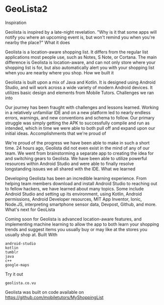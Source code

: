 # GeoLista2


Inspiration

Geolista is inspired by a late-night revelation. "Why is it that some apps will notify you where an upcoming event is, but won't remind you when you're nearby the place?"
What it does

Geolista is a location-aware shopping list. It differs from the regular list applications most people use, such as Notes, S Note, or Cortana. The main difference is Geolista is location-aware, and can not only store where your shopping list is for, but also automatically alert you with your shopping list when you are nearby where you shop.
How we built it

Geolista is built upon a mix of Java and Kotlin. It is designed using Android Studio, and will work across a wide variety of modern Android devices. It utilizes basic design and elements from Mobile Tutors.
Challenges we ran into

Our journey has been fraught with challenges and lessons learned. Working in a relatively unfamiliar IDE and on a new platform led to nearly endless errors, warnings, and new conventions and schema to follow. Our primary struggle was simply getting the APK to successfully compile and run as intended, which in time we were able to both pull off and expand upon our initial ideas.
Accomplishments that we're proud of

We're proud of the progress we have been able to make in such a short time. 24 hours ago, Geolista did not even exist in the mind of any of our team. We went from brainstorming a separate app to creating the idea for and switching gears to Geolista. We have been able to utilize powerful resources within Android Studio and were able to finally resolve longstanding issues we all shared with the IDE.
What we learned

Developing Geolista has been an incredible learning experience. From helping team members download and install Android Studio to reaching out to fellow hackers, we have learned about many topics. Some include Android Studio and setting up its environment, using Kotlin, Android permissions, Android Developer resources, MIT App Inventor, Ionic, Node.JS, interpreting smartphone sensor data, Devpost, Github, and more.
What's next for GeoLista

Coming soon for Geolista is advanced location-aware features, and implementing machine learning to allow the app to both learn your shopping trends and suggest items you usually buy or may like at the stores you usually shop at.
Built With

    android-studio
    kotlin
    tumblr
    java
    c++
    google-maps

Try it out

    geolista.co.vu

Geolista was built on code available on https://github.com/mobiletutors/MyShoppingList
